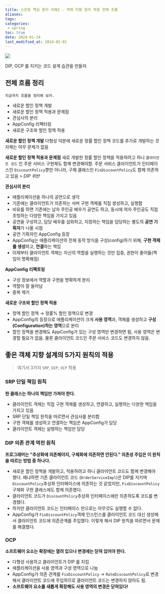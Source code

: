 ```yaml
---
title: 스프링 핵심 원리 이해2 - 객체 지향 원리 적용 전체 흐름
aliases: 
tags:
categories: 
 - spring
toc: true
date: 2024-01-24 
last_modified_at: 2024-02-01
---
```


![](https://i.imgur.com/tgl3B2K.png)

DIP, OCP 를 지키는 코드 설계 습관을 만들자

## 전체 흐름 정리

	지금까지 흐름을 정리해 보자.

- 새로운 할인 정책 개발
- 새로운 할인 정책 적용과 문제점
- 관심사의 분리
- AppConfig 리팩터링
- 새로운 구조와 할인 정책 적용

**새로운 할인 정책 개발**
다형성 덕분에 새로운 정률 할인 정책 코드를 추가로 개발하는 것 자체는 아무 문제가 없음

**새로운 할인 정책 적용과 문제점**
새로 개발한 정률 할인 정책을 적용하려고 하니 `클라이언트 코드` 인 주문 서비스 구현체도 함께 변경해야함.
주문 서비스 클라이언트가 인터페이스인 `DiscountPolicy`뿐만 아니라, 구체 클래스인 `FixDiscountPolicy`도 함께 의존하고 있음 > *DIP 위반*

**관심사의 분리**
- 애플리케이션을 하나의 공연으로 생각
- 기존에는 클라이언트가 의존하는 서버 구현 객체를 직접 생성하고, 실행함
- 비유를 하면 기존에는 남자 주인공 배우가 공연도 하고, 동시에 여자 주인공도 직접 초빙하는 다양한 책임을 가지고 있음
- 공연을 구성하고, 담당 배우를 섭외하고, 지정하는 책임을 담당하는 별도의 **공연 기획자**가 나올 시점
- 공연 기획자인 AppConfig 등장
- AppConfig는 애플리케이션의 전체 동작 방식을 구성(config)하기 위해, **구현 객체를 생성**하고, **연결**하는 책임 
- 이제부터 클라이언트 객체는 자신의 역할을 실행하는 것만 집중, 권한이 줄어듦(책임이 명확해짐)

**AppConfig 리팩토링**
- 구성 정보에서 역할과 구현을 명확하게 분리
- 역할이 잘 들어남
- 중복 제거

**새로운 구조와 할인 정책 적용**
- 정액 할인 정책 → 정률% 할인 정책으로 변경
-  AppConfig의 등장으로 애플리케이션이 크게 **사용 영역**과, 객체를 생성하고 **구성(Configuration)하는 영역**으로 분리 
- 할인 정책을 변경해도 AppConfig가 있는 구성 영역만 변경하면 됨, 사용 영역은 변경할 필요가 없음. 물론 클라이언트 코드인 주문 서비스 코드도 변경하지 않음.


## 좋은 객체 지향 설계의 5가지 원칙의 적용

> 여기서 3가지 `SRP`,  `DIP`,  `OCP` 적용

### SRP 단일 책임 원칙
**한 클래스는 하나의 책임만 가져야 한다.**

- 클라이언트 객체는 직접 구현 객체를 생성하고, 연결하고, 실행하는 다양한 책임을 가지고 있음
- SRP 단일 책임 원칙을 따르면서 관심사를 분리함
- 구현 객체를 생성하고 연결하는 책임은 AppConfig가 담당
- 클라이언트 객체는 실행하는 책임만 담당

### DIP 의존 관계 역전 원칙
**프로그래머는 "추상화에 의존해야지, 구체화에 의존하면 안된다." 의존성 주입은 이 원칙을 따르는 방법 중 하나다.**

- 새로운 할인 정책을 개발하고, 적용하려고 하니 클라이언트 코드도 함께 변경해야 했다. 왜냐하면 기존 클라이언트 코드 (`OrderServiceImpl`)은 DIP를 지키며 `DiscountPolicy`추상화 인터페이스에 의존하는 것 같았지만, `FixDiscountPolicy`구체화 구현 클래스에도 함께 의존했다.
- 클라이언트 코드가 `DiscountPolicy`추상화 인터페이스에만 의존하도록 코드를 변경했다.
- 하지만 클라이언트 코드는 인터페이스 만으로는 아무것도 실행할 수 없다.
- AppConfig가 `FixDiscountPolicy`객체 인스턴스를 클라이언트 코드 대신 생성해서 클라이언트 코드에 의존관계를 주입했다. 이렇게 해서 DIP 원칙을 따르면서 문제를 해결했다.

### OCP 
**소프트웨어 요소는 확장에는 열려 있으나 변경에는 닫혀 있어야 한다.**

- 다형성 사용하고 클라이언트가 DIP 를 지킴
- 애플리케이션을 사용 영역과 구성 영역으로 나눔
- AppConfig가 의존 관계를 `FixDiscountPolicy` → `RateDiscountPolicy`로 변경해서 클라이언트 코드에 주입하므로 클라이언트 코드는 변경하지 않아도 됨.
- **소프트웨어 요소를 새롭게 확장해도 사용 영역의 변경은 닫혀있다!**